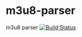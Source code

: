 # m3u8-parser
m3u8 parser [![Build Status](https://travis-ci.org/MideO/m3u8-parser.svg?branch=master)](https://travis-ci.org/MideO/m3u8-parser)
